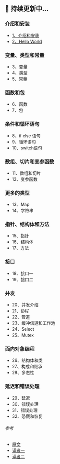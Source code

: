 
##  :orange_book:  持续更新中...

###  介绍和安装

* [1、介绍和安装](/docs/golang_tutoria_01.md)  
* [2、Hello World ](/docs/golang_tutoria_02.md) 

###  变量、类型和常量

* 3、变量  
* 4、类型  
* 5、常量  

###  函数和包

* 6、函数  
* 7、包  

###  条件和循环语句

* 8、if else 语句  
* 9、循环语句  
* 10、switch语句  

###  数组、切片和变参函数

* 11、数组和切片  
* 12、变参函数  

###  更多的类型

* 13、Map  
* 14、字符串  

###  指针、结构体和方法

* 15、指针  
* 16、结构体  
* 17、方法  

###  接口

* 18、接口一  
* 19、接口二  

###  并发

* 20、并发介绍  
* 21、协程  
* 22、管道  
* 23、缓冲信道和工作池  
* 24、Select   
* 25、Mutex  

###  面向对象编程

* 26、结构体和类  
* 27、构成和继承  
* 28、多态性   

###  延迟和错误处理

* 29、延迟  
* 30、错误处理  
* 31、错误处理  
* 32、恐慌和恢复

###### 参考  
* [原文](https://golangbot.com/)  
* [译者一](http://blog.csdn.net/u011304970/article/details/74797939)  
* [译者二](https://www.studygolang.com/gctt/Noluye)  
